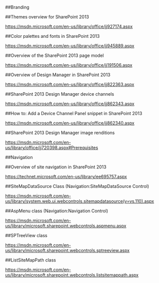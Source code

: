 ##Branding


##Themes overview for SharePoint 2013

https://msdn.microsoft.com/en-us/library/office/jj927174.aspx

##Color palettes and fonts in SharePoint 2013

https://msdn.microsoft.com/en-us/library/office/jj945889.aspx

##Overview of the SharePoint 2013 page model

https://msdn.microsoft.com/en-us/library/office/jj191506.aspx

##Overview of Design Manager in SharePoint 2013

https://msdn.microsoft.com/en-us/library/office/jj822363.aspx

##SharePoint 2013 Design Manager device channels

https://msdn.microsoft.com/en-us/library/office/jj862343.aspx

##How to: Add a Device Channel Panel snippet in SharePoint 2013

https://msdn.microsoft.com/en-us/library/office/jj862340.aspx

##SharePoint 2013 Design Manager image renditions

https://msdn.microsoft.com/en-us/library/office/jj720398.aspx#Prerequisites

##Navigation


##Overview of site navigation in SharePoint 2013

https://technet.microsoft.com/en-us/library/ee695757.aspx

##SiteMapDataSource Class (Navigation:SiteMapDataSource Control)

https://msdn.microsoft.com/en-us/library/system.web.ui.webcontrols.sitemapdatasource(v=vs.110).aspx

##AspMenu class (Navigation:Navigation Control)

https://msdn.microsoft.com/en-us/library/microsoft.sharepoint.webcontrols.aspmenu.aspx

##SPTreeView class

https://msdn.microsoft.com/en-us/library/microsoft.sharepoint.webcontrols.sptreeview.aspx

##ListSiteMapPath class

https://msdn.microsoft.com/en-us/library/microsoft.sharepoint.webcontrols.listsitemappath.aspx
